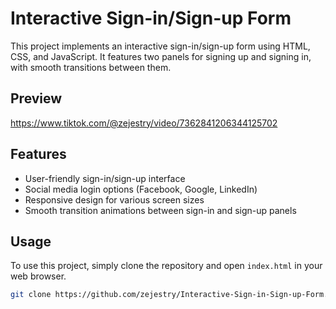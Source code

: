 # Interactive Sign-in/Sign-up Form

This project implements an interactive sign-in/sign-up form using HTML, CSS, and JavaScript. It features two panels for signing up and signing in, with smooth transitions between them.

## Preview
https://www.tiktok.com/@zejestry/video/7362841206344125702

## Features

- User-friendly sign-in/sign-up interface
- Social media login options (Facebook, Google, LinkedIn)
- Responsive design for various screen sizes
- Smooth transition animations between sign-in and sign-up panels

## Usage

To use this project, simply clone the repository and open `index.html` in your web browser.

```bash
git clone https://github.com/zejestry/Interactive-Sign-in-Sign-up-Form.git
